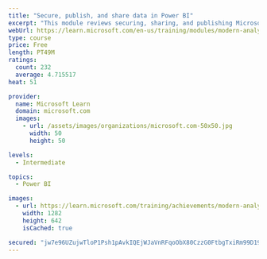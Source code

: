 ```yaml
---
title: "Secure, publish, and share data in Power BI"
excerpt: "This module reviews securing, sharing, and publishing Microsoft Power BI reports as part of Power BI service."
webUrl: https://learn.microsoft.com/en-us/training/modules/modern-analytics-publish-share/
type: course
price: Free
length: PT49M
ratings:
  count: 232
  average: 4.715517
heat: 51

provider:
  name: Microsoft Learn
  domain: microsoft.com
  images:
    - url: /assets/images/organizations/microsoft.com-50x50.jpg
      width: 50
      height: 50

levels:
  - Intermediate

topics:
  - Power BI

images:
  - url: https://learn.microsoft.com/training/achievements/modern-analytics-publish-share-social.png
    width: 1282
    height: 642
    isCached: true

secured: "jw7e96UZujwTloP1Psh1pAvkIQEjWJaVnRFqoObX80CzzG0FtbgTxiRm99D195suWf8f1oHXUoFcm1wUVBH0t5jBKMT10fv4TsfCtg+3JiMxy/SZDMz6+SlIL8uqZ7MXHH151bErAKSoRn4+J0au3ZXhztO7716Y68VXWat1pA42k4iIpY1GAC7ygqPcag2AqOV9G+w3aI/FObxfZ0lmma7z55Fp5eKMEaIrIc1M6w1fNSGLH0+TodCvAvdjv0xdXcdm6AxmiJzRTCboYCly5q6A6DHMtUNQEqNQsfpUqMdoT1I7OtL3nUN1Lkyp/VWyNXniPEx0JEcl/zWNCFrFfUZHTWXTx2k7oe5yloqVHQr0E7T8N7fak+qhmELE+ToCeImqPdu0+kXF1LbFD1gVlOBTcFTdE/qV55GYlFTeOTM=;ip+IJ7nd95FOe3FXWeCnkQ=="
---
```


